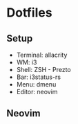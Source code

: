 # Dotfiles

## Setup

- Terminal: allacrity
- WM: i3
- Shell: ZSH - Prezto
- Bar: i3status-rs
- Menu: dmenu
- Editor: neovim

## Neovim


